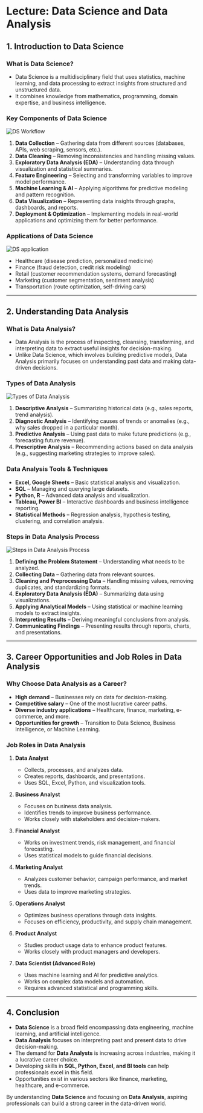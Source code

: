 # Lecture: Data Science and Data Analysis

## **1. Introduction to Data Science**
### **What is Data Science?**
- Data Science is a multidisciplinary field that uses statistics, machine learning, and data processing to extract insights from structured and unstructured data.
- It combines knowledge from mathematics, programming, domain expertise, and business intelligence.

### **Key Components of Data Science**
![DS Workflow](https://raw.githubusercontent.com/hkroniBD/DataScience/86ff36884a365fe735f1c21b11cc4569639fcbd4/assets/DS%20Workflow.svg?token=BENC4Q6JJHS5DC6JMWSIVKTH2EYPK)
1. **Data Collection** – Gathering data from different sources (databases, APIs, web scraping, sensors, etc.).
2. **Data Cleaning** – Removing inconsistencies and handling missing values.
3. **Exploratory Data Analysis (EDA)** – Understanding data through visualization and statistical summaries.
4. **Feature Engineering** – Selecting and transforming variables to improve model performance.
5. **Machine Learning & AI** – Applying algorithms for predictive modeling and pattern recognition.
6. **Data Visualization** – Representing data insights through graphs, dashboards, and reports.
7. **Deployment & Optimization** – Implementing models in real-world applications and optimizing them for better performance.

### **Applications of Data Science**
![DS application](https://raw.githubusercontent.com/hkroniBD/DataScience/86ff36884a365fe735f1c21b11cc4569639fcbd4/assets/application%20of%20ds.svg?token=BENC4Q5KWHJXQWLU6VYPHNDH2EYSY)
- Healthcare (disease prediction, personalized medicine)
- Finance (fraud detection, credit risk modeling)
- Retail (customer recommendation systems, demand forecasting)
- Marketing (customer segmentation, sentiment analysis)
- Transportation (route optimization, self-driving cars)

---

## **2. Understanding Data Analysis**
### **What is Data Analysis?**
- Data Analysis is the process of inspecting, cleansing, transforming, and interpreting data to extract useful insights for decision-making.
- Unlike Data Science, which involves building predictive models, Data Analysis primarily focuses on understanding past data and making data-driven decisions.

### **Types of Data Analysis**
![Types of Data Analysis](https://raw.githubusercontent.com/hkroniBD/DataScience/86ff36884a365fe735f1c21b11cc4569639fcbd4/assets/types%20of%20data%20analysis.svg?token=BENC4Q4UEZHLIP3RT2LISGLH2EYXU)
1. **Descriptive Analysis** – Summarizing historical data (e.g., sales reports, trend analysis).
2. **Diagnostic Analysis** – Identifying causes of trends or anomalies (e.g., why sales dropped in a particular month).
3. **Predictive Analysis** – Using past data to make future predictions (e.g., forecasting future revenue).
4. **Prescriptive Analysis** – Recommending actions based on data analysis (e.g., suggesting marketing strategies to improve sales).

### **Data Analysis Tools & Techniques**
- **Excel, Google Sheets** – Basic statistical analysis and visualization.
- **SQL** – Managing and querying large datasets.
- **Python, R** – Advanced data analysis and visualization.
- **Tableau, Power BI** – Interactive dashboards and business intelligence reporting.
- **Statistical Methods** – Regression analysis, hypothesis testing, clustering, and correlation analysis.

### **Steps in Data Analysis Process**
![Steps in Data Analysis Process](https://raw.githubusercontent.com/hkroniBD/DataScience/86ff36884a365fe735f1c21b11cc4569639fcbd4/assets/Data%20analysis%20process.svg?token=BENC4Q64LL2BOTUNCE4G2CTH2EYZ2)
1. **Defining the Problem Statement** – Understanding what needs to be analyzed.
2. **Collecting Data** – Gathering data from relevant sources.
3. **Cleaning and Preprocessing Data** – Handling missing values, removing duplicates, and standardizing formats.
4. **Exploratory Data Analysis (EDA)** – Summarizing data using visualizations.
5. **Applying Analytical Models** – Using statistical or machine learning models to extract insights.
6. **Interpreting Results** – Deriving meaningful conclusions from analysis.
7. **Communicating Findings** – Presenting results through reports, charts, and presentations.

---

## **3. Career Opportunities and Job Roles in Data Analysis**
### **Why Choose Data Analysis as a Career?**
- **High demand** – Businesses rely on data for decision-making.
- **Competitive salary** – One of the most lucrative career paths.
- **Diverse industry applications** – Healthcare, finance, marketing, e-commerce, and more.
- **Opportunities for growth** – Transition to Data Science, Business Intelligence, or Machine Learning.

### **Job Roles in Data Analysis**
1. **Data Analyst**
   - Collects, processes, and analyzes data.
   - Creates reports, dashboards, and presentations.
   - Uses SQL, Excel, Python, and visualization tools.

2. **Business Analyst**
   - Focuses on business data analysis.
   - Identifies trends to improve business performance.
   - Works closely with stakeholders and decision-makers.

3. **Financial Analyst**
   - Works on investment trends, risk management, and financial forecasting.
   - Uses statistical models to guide financial decisions.

4. **Marketing Analyst**
   - Analyzes customer behavior, campaign performance, and market trends.
   - Uses data to improve marketing strategies.

5. **Operations Analyst**
   - Optimizes business operations through data insights.
   - Focuses on efficiency, productivity, and supply chain management.

6. **Product Analyst**
   - Studies product usage data to enhance product features.
   - Works closely with product managers and developers.

7. **Data Scientist (Advanced Role)**
   - Uses machine learning and AI for predictive analytics.
   - Works on complex data models and automation.
   - Requires advanced statistical and programming skills.

---

## **4. Conclusion**
- **Data Science** is a broad field encompassing data engineering, machine learning, and artificial intelligence.
- **Data Analysis** focuses on interpreting past and present data to drive decision-making.
- The demand for **Data Analysts** is increasing across industries, making it a lucrative career choice.
- Developing skills in **SQL, Python, Excel, and BI tools** can help professionals excel in this field.
- Opportunities exist in various sectors like finance, marketing, healthcare, and e-commerce.

By understanding **Data Science** and focusing on **Data Analysis**, aspiring professionals can build a strong career in the data-driven world.

